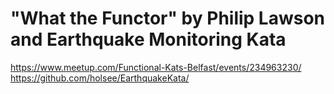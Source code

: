 # "What the Functor" by Philip Lawson and Earthquake Monitoring Kata

https://www.meetup.com/Functional-Kats-Belfast/events/234963230/
https://github.com/holsee/EarthquakeKata/

